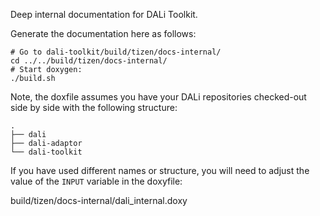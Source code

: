 Deep internal documentation for DALi Toolkit.

Generate the documentation here as follows:

    # Go to dali-toolkit/build/tizen/docs-internal/
    cd ../../build/tizen/docs-internal/
    # Start doxygen:
    ./build.sh

Note, the doxfile assumes you have your DALi repositories checked-out
side by side with the following structure:

    .
    ├── dali
    ├── dali-adaptor
    └── dali-toolkit

If you have used different names or structure, you will need to adjust
the value of the `INPUT` variable in the doxyfile:

   build/tizen/docs-internal/dali_internal.doxy




